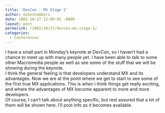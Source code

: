 ```yaml
---
title: 'DevCon : MX Stage 2'
author: mikechambers
date: 2002-10-27 12:09:01 -0800
layout: post
permalink: /2002/10/27/devcon-mx-stage-2/
categories:
  - Conferences
---
```



I have a small part in Monday&#8217;s keynote at DevCon, so I haven&#8217;t had a chance to meet up with many people yet. I have been able to talk to some other Macromedia people as well as see some of the stuff that we will be showing during the keynote.  
I think the general feeling is that developers understand MX and its advantages. Now we are at&nbsp;the point where we get to start to see some of the first true MX applications. This is when i think things get really exciting, and where the advantages of MX become apparent to more and more developers.  
Of course, I can&#8217;t talk about anything specific, but rest assured that a lot of them will be shown here. I&#8217;ll post info as it becomes available.